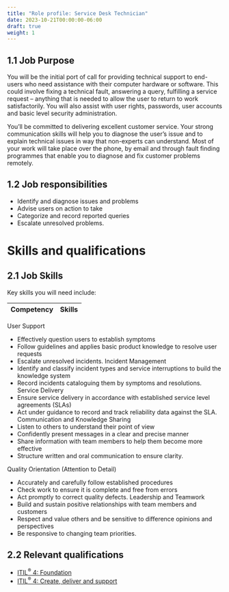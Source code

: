 ```yaml
---
title: "Role profile: Service Desk Technician"
date: 2023-10-21T00:00:00-06:00
draft: true
weight: 1
---
```


## 1.1 Job Purpose
You will be the initial port of call for providing technical support to end-users who need assistance with their computer hardware or software. This could involve fixing a technical fault, answering a query, fulfilling a service request – anything that is needed to allow the user to return to work satisfactorily. You will also assist with user rights, passwords, user accounts and basic level security administration.

You’ll be committed to delivering excellent customer service. Your strong communication skills will help you to diagnose the user’s issue and to explain technical issues in way that non-experts can understand. Most of your work will take place over the phone, by email and through fault finding programmes that enable you to diagnose and fix customer problems remotely.

## 1.2 Job responsibilities
- Identify and diagnose issues and problems
- Advise users on action to take
- Categorize and record reported queries
- Escalate unresolved problems.

# Skills and qualifications
## 2.1 Job Skills
Key skills you will need include:

| Competency | Skills |
| - | - |
User Support
* Effectively question users to establish symptoms
* Follow guidelines and applies basic product knowledge to resolve user requests
* Escalate unresolved incidents.
Incident Management
* Identify and classify incident types and service interruptions to build the knowledge system
* Record incidents cataloguing them by symptoms and resolutions.
Service Delivery
* Ensure service delivery in accordance with established service level agreements (SLAs)
* Act under guidance to record and track reliability data against the SLA.
Communication and Knowledge Sharing
* Listen to others to understand their point of view
* Confidently present messages in a clear and precise manner
* Share information with team members to help them become more effective
* Structure written and oral communication to ensure clarity.

Quality Orientation (Attention to Detail)
* Accurately and carefully follow established procedures
* Check work to ensure it is complete and free from errors
* Act promptly to correct quality defects.
Leadership and Teamwork
* Build and sustain positive relationships with team members and customers
* Respect and value others and be sensitive to difference opinions and perspectives
* Be responsive to changing team priorities.

## 2.2 Relevant qualifications
- [ITIL<sup>®</sup> 4: Foundation](https://www.axelos.com/certifications/itil-service-management/itil-4-foundation)
- [ITIL<sup>®</sup> 4: Create, deliver and support](https://www.axelos.com/certifications/itil-service-management/managing-professional/create-deliver-and-support)
